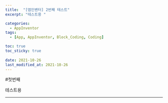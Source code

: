 ```yaml
---
title:  "[앱인벤터] 2번째 테스트"
excerpt: "테스트용 "

categories:
  - AppInventor
tags:
  - [App, AppInventor, Block_Coding, Coding]

toc: true
toc_sticky: true
 
date: 2021-10-26
last_modified_at: 2021-10-26
---
```


#첫번째

테스트용 

---

